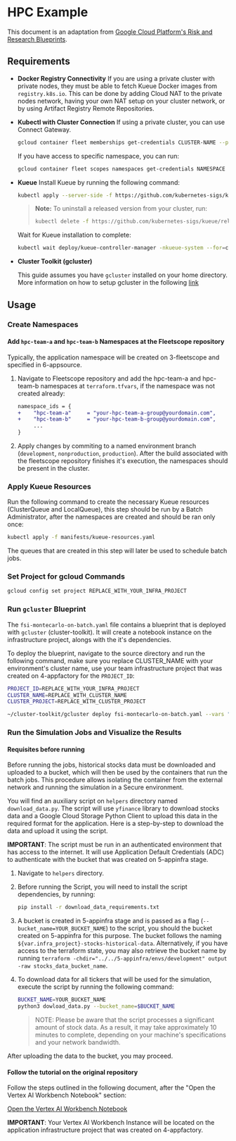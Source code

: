 # HPC Example

This document is an adaptation from [Google Cloud Platform's Risk and Research Blueprints](https://github.com/GoogleCloudPlatform/risk-and-research-blueprints/tree/main/examples/research/monte-carlo).

## Requirements

- **Docker Registry Connectivity**
  If you are using a private cluster with private nodes, they must be able to fetch Kueue Docker images from `registry.k8s.io`. This can be done by adding Cloud NAT to the private nodes network, having your own NAT setup on your cluster network, or by using Artifact Registry Remote Repositories.

- **Kubectl with Cluster Connection**
  If using a private cluster, you can use Connect Gateway.

  ```bash
  gcloud container fleet memberships get-credentials CLUSTER-NAME --project=YOUR-CLUSTER-PROJECT --location=YOUR-CLUSTER-REGION
  ```

  If you have access to specific namespace, you can run:

  ```bash
  gcloud container fleet scopes namespaces get-credentials NAMESPACE
  ```

- **Kueue**
  Install Kueue by running the following command:

  ```bash
  kubectl apply --server-side -f https://github.com/kubernetes-sigs/kueue/releases/download/v0.10.1/manifests.yaml
  ```

  > **Note:** To uninstall a released version from your cluster, run:
  >
  > ```bash
  > kubectl delete -f https://github.com/kubernetes-sigs/kueue/releases/download/v0.10.1/manifests.yaml
  > ```

  Wait for Kueue installation to complete:

  ```bash
  kubectl wait deploy/kueue-controller-manager -nkueue-system --for=condition=available --timeout=5m
  ```

- **Cluster Toolkit (gcluster)**

    This guide assumes you have `gcluster` installed on your home directory. More information on how to setup gcluster in the following [link](https://cloud.google.com/cluster-toolkit/docs/setup/configure-environment#local-shell)

## Usage

### Create Namespaces

#### Add `hpc-team-a` and `hpc-team-b` Namespaces at the Fleetscope repository

Typically, the application namespace will be created on 3-fleetscope and specified in 6-appsource.

1. Navigate to Fleetscope repository and add the hpc-team-a and hpc-team-b namespaces at `terraform.tfvars`, if the namespace was not created already:

    ```diff
    namespace_ids = {
    +    "hpc-team-a"     = "your-hpc-team-a-group@yourdomain.com",
    +    "hpc-team-b"     = "your-hpc-team-b-group@yourdomain.com",
         ...
    }
   ```

1. Apply changes by commiting to a named environment branch (`development`, `nonproduction`, `production`). After the build associated with the fleetscope repository finishes it's execution, the namespaces should be present in the cluster.

### Apply Kueue Resources

Run the following command to create the necessary Kueue resources (ClusterQueue and LocalQueue), this step should be run by a Batch Administrator, after the namespaces are created and should be ran only once:

```bash
kubectl apply -f manifests/kueue-resources.yaml
```

The queues that are created in this step will later be used to schedule batch jobs.

### Set Project for gcloud Commands

```bash
gcloud config set project REPLACE_WITH_YOUR_INFRA_PROJECT
```

### Run `gcluster` Blueprint

The `fsi-montecarlo-on-batch.yaml` file contains a blueprint that is deployed with `gcluster` (cluster-toolkit). It will create a notebook instance on the infrastructure project, alongs with the it's dependencies.

To deploy the blueprint, navigate to the source directory and run the following command, make sure you replace CLUSTER_NAME with your environment's cluster name, use your team infrastructure project that was created on 4-appfactory for the `PROJECT_ID`:

```bash
PROJECT_ID=REPLACE_WITH_YOUR_INFRA_PROJECT
CLUSTER_NAME=REPLACE_WITH_CLUSTER_NAME
CLUSTER_PROJECT=REPLACE_WITH_CLUSTER_PROJECT

~/cluster-toolkit/gcluster deploy fsi-montecarlo-on-batch.yaml --vars "project_id=$PROJECT_ID,cluster_name=$CLUSTER_NAME,cluster_project=$CLUSTER_PROJECT" --auto-approve
```

### Run the Simulation Jobs and Visualize the Results

#### Requisites before running

Before running the jobs, historical stocks data must be downloaded and uploaded to a bucket, which will then be used by the containers that run the batch jobs. This procedure allows isolating the container from the external network and running the simulation in a Secure environment.

You will find an auxiliary script on `helpers` directory named `download_data.py`. The script will use `yfinance` library to download stocks data and a Google Cloud Storage Python Client to upload this data in the required format for the application. Here is a step-by-step to download the data and upload it using the script.

**IMPORTANT**: The script must be run in an authenticated environment that has access to the internet. It will use Application Default Credentials (ADC) to authenticate with the bucket that was created on 5-appinfra stage.

1. Navigate to `helpers` directory.

1. Before running the Script, you will need to install the script dependencies, by running:

    ```bash
    pip install -r download_data_requirements.txt
    ```

1. A bucket is created in 5-appinfra stage and is passed as a flag (`--bucket_name=YOUR_BUCKET_NAME`) to the script, you should the bucket created on 5-appinfra for this purpose. The bucket follows the naming `${var.infra_project}-stocks-historical-data`. Alternatively, if you have access to the terraform state, you may also retrieve the bucket name by running `terraform -chdir="../../5-appinfra/envs/development" output -raw stocks_data_bucket_name`.

1. To download data for all tickers that will be used for the simulation, execute the script by running the following command:

    ```bash
    BUCKET_NAME=YOUR_BUCKET_NAME
    python3 dowload_data.py --bucket_name=$BUCKET_NAME
    ```

    > NOTE: Please be aware that the script processes a significant amount of stock data. As a result, it may take approximately 10 minutes to complete, depending on your machine's specifications and your network bandwidth.

After uploading the data to the bucket, you may proceed.

#### Follow the tutorial on the original repository

Follow the steps outlined in the following document, after the "Open the Vertex AI Workbench Notebook" section:

[Open the Vertex AI Workbench Notebook](https://github.com/GoogleCloudPlatform/risk-and-research-blueprints/tree/0e3134b8478f3ffaa12031d7fda3ac6b94e61b17/examples/research/monte-carlo#open-the-vertex-ai-workbench-notebook)

**IMPORTANT**: Your Vertex AI Workbench Instance will be located on the application infrastructure project that was created on 4-appfactory.

